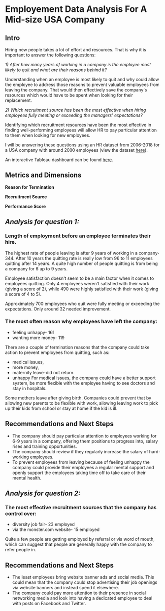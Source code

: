 # Employement Data Analysis For A Mid-size USA Company 
## Intro
Hiring new people takes a lot of effort and resources. That is why it is important to answer the following questions:

*1) After how many years of working in a company is the employee most likely to quit and what are their reasons behind it?*
   
   Understanding when an employee is most likely to quit and why could allow the employee to address those reasons to prevent valuable employees from leaving the company. That would then effectively save the company's resources which would have to be spent when looking for their replacement.

*2) Which recruitment source has been the most effective when hiring employees fully meeting or exceeding the managers' expectations?* 

   Identifying which recruitment resources have been the most effective in finding well-performing employees will allow HR to pay particular attention to them when looking for new employees.

I will be answering these questions using an HR dataset from 2006-2018 for a USA company with around 2000 employees (view the dataset [here](https://www.kaggle.com/datasets/davidepolizzi/hr-data-set-based-on-human-resources-data-set)).

An interactive Tableau dashboard can be found [here](TODO).

## Metrics and Dimensions

**Reason for Termination**

**Recruitment Source**

**Performance Score**

## *Analysis for question 1:*

### Length of employment before an employee terminates their hire.
The highest rate of people leaving is after 9 years of working in a company- 344.
After 10 years the quitting rate is really low from 96 to 11 employees quitting after 14 years.
A quite high number of people quitting is from being a company for 6 up to 9 years. 

Employee satisfaction doesn't seem to be a main factor when it comes to employees quitting. 
Only 4 employees weren't satisfied with their work (giving a score of 2), while 490 
were highly satisfied with their work (giving a score of 4 to 5).

Approximately 700 employees who quit were fully meeting or exceeding the expectations. 
Only around 32 needed improvement.

### The most often reason why employees have left the company:
- feeling unhappy- 161
- wanting more money- 119

There are a couple of termination reasons that the company could take action to prevent employees from quitting, 
such as:
- medical issues, 
- more money, 
- maternity leave-did not return
- unhappy
For medical issues, the company could have a better support system, be more flexible with the employee 
having to see doctors and stay in hospitals.

Some mothers leave after giving birth. Companies could prevent that by allowing new parents to be 
flexible with work, allowing leaving work to pick up their kids from school or stay at home if the kid is ill.

## Recommendations and Next Steps
- The company should pay particular attention to employees working for 6-9 years in a company,
offering them positions to progress into, salary rises and training opportunities.
- The company should review if they regularly increase the salary of hard-working employees.
- To prevent employees from leaving because of feeling unhappy the company could provide their employees
a regular mental support and openly support the employees taking time off to take care of their mental health.

## *Analysis for question 2:*
### The most effective recruitment sources that the company has control over:
- diversity job fair- 23 employed
- via the monster.com website- 15 employed
  
Quite a few people are getting employed by referral or via word of mouth, which can suggest
that people are generally happy with the company to refer people in.

## Recommendations and Next Steps
- The least employees bring website banner ads and social media. This could mean that the company could stop advertising their job openings via website banners and instead spend it elsewhere.
- The company could pay more attention to their presence in social networking media and look into having a dedicated employee to deal with posts on Facebook and Twitter.






  



